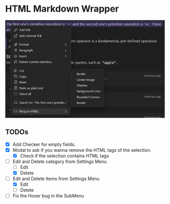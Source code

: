 # HTML Markdown Wrapper

![showcase](./Images/menu.png)

## TODOs

- [X] Add Checker for empty fields.
- [X] Modal to ask if you wanna remove the HTML tags of the selection.
  - [X] Check if the selection contains HTML tags
- [ ] Edit and Delete category from Settings Menu
  - [ ] Edit
  - [X] Delete
- [ ] Edit and Delete Items from Settings Menu
  - [X] Edit
  - [ ] Delete
- [ ] Fix the Hover bug in the SubMenu
